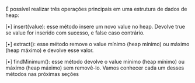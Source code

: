 É possível realizar três operações principais em uma estrutura de dados de
heap:

[•] insert(value): esse método insere um novo value no heap. Devolve
true se value for inserido com sucesso, e false caso contrário.

[•] extract(): esse método remove o value mínimo (heap mínimo) ou
máximo (heap máximo) e devolve esse valor.

[•] findMinimum(): esse método devolve o value mínimo (heap mínimo)
ou máximo (heap máximo) sem removê-lo.
Vamos conhecer cada um desses métodos nas próximas seções